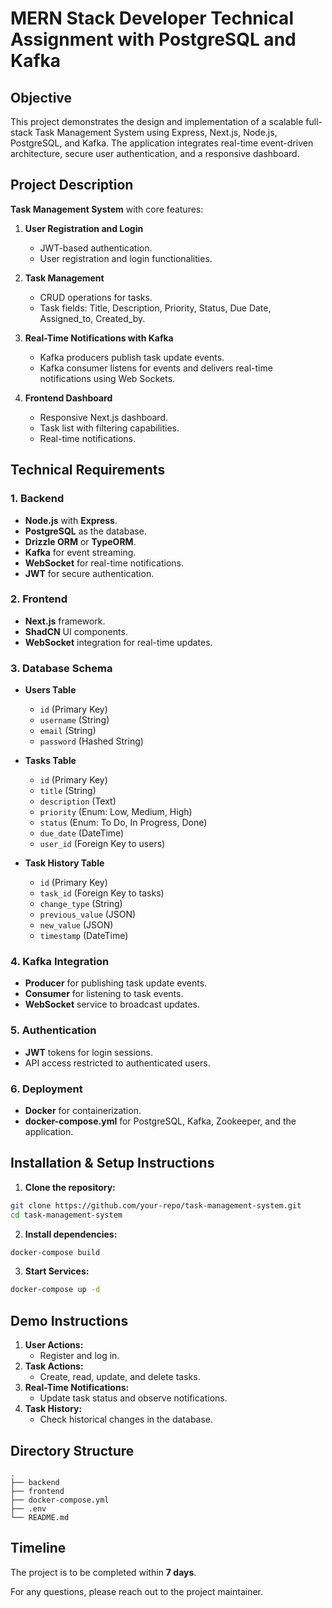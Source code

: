# MERN Stack Developer Technical Assignment with PostgreSQL and Kafka

## Objective
This project demonstrates the design and implementation of a scalable full-stack Task Management System using Express, Next.js, Node.js, PostgreSQL, and Kafka. The application integrates real-time event-driven architecture, secure user authentication, and a responsive dashboard.

## Project Description
**Task Management System** with core features:

1. **User Registration and Login**
   - JWT-based authentication.
   - User registration and login functionalities.

2. **Task Management**
   - CRUD operations for tasks.
   - Task fields: Title, Description, Priority, Status, Due Date, Assigned_to, Created_by.

3. **Real-Time Notifications with Kafka**
   - Kafka producers publish task update events.
   - Kafka consumer listens for events and delivers real-time notifications using Web Sockets.

4. **Frontend Dashboard**
   - Responsive Next.js dashboard.
   - Task list with filtering capabilities.
   - Real-time notifications.

## Technical Requirements

### 1. Backend
- **Node.js** with **Express**.
- **PostgreSQL** as the database.
- **Drizzle ORM** or **TypeORM**.
- **Kafka** for event streaming.
- **WebSocket** for real-time notifications.
- **JWT** for secure authentication.

### 2. Frontend
- **Next.js** framework.
- **ShadCN** UI components.
- **WebSocket** integration for real-time updates.

### 3. Database Schema
- **Users Table**
  - `id` (Primary Key)
  - `username` (String)
  - `email` (String)
  - `password` (Hashed String)

- **Tasks Table**
  - `id` (Primary Key)
  - `title` (String)
  - `description` (Text)
  - `priority` (Enum: Low, Medium, High)
  - `status` (Enum: To Do, In Progress, Done)
  - `due_date` (DateTime)
  - `user_id` (Foreign Key to users)

- **Task History Table**
  - `id` (Primary Key)
  - `task_id` (Foreign Key to tasks)
  - `change_type` (String)
  - `previous_value` (JSON)
  - `new_value` (JSON)
  - `timestamp` (DateTime)

### 4. Kafka Integration
- **Producer** for publishing task update events.
- **Consumer** for listening to task events.
- **WebSocket** service to broadcast updates.

### 5. Authentication
- **JWT** tokens for login sessions.
- API access restricted to authenticated users.

### 6. Deployment
- **Docker** for containerization.
- **docker-compose.yml** for PostgreSQL, Kafka, Zookeeper, and the application.

## Installation & Setup Instructions

1. **Clone the repository:**
```bash
git clone https://github.com/your-repo/task-management-system.git
cd task-management-system
```


2. **Install dependencies:**
```bash
docker-compose build
```

3. **Start Services:**
```bash
docker-compose up -d
```

## Demo Instructions

1. **User Actions:**
   - Register and log in.
2. **Task Actions:**
   - Create, read, update, and delete tasks.
3. **Real-Time Notifications:**
   - Update task status and observe notifications.
4. **Task History:**
   - Check historical changes in the database.

## Directory Structure
```plaintext
.
├── backend
├── frontend
├── docker-compose.yml
├── .env
└── README.md
```

## Timeline
The project is to be completed within **7 days**.

For any questions, please reach out to the project maintainer.

